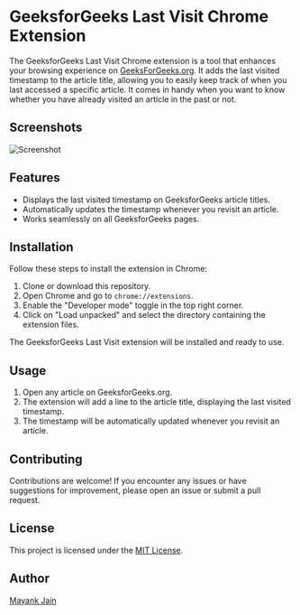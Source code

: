 # GeeksforGeeks Last Visit Chrome Extension

The GeeksforGeeks Last Visit Chrome extension is a tool that enhances your browsing experience on [GeeksForGeeks.org](https://www.geeksforgeeks.org). It adds the last visited timestamp to the article title, allowing you to easily keep track of when you last accessed a specific article. It comes in handy when you want to know whether you have already visited an article in the past or not.

## Screenshots

![Screenshot](https://i.postimg.cc/ryNdhwdR/gfg-extension.png)

## Features

- Displays the last visited timestamp on GeeksforGeeks article titles.
- Automatically updates the timestamp whenever you revisit an article.
- Works seamlessly on all GeeksforGeeks pages.

## Installation

Follow these steps to install the extension in Chrome:

1. Clone or download this repository.
2. Open Chrome and go to `chrome://extensions`.
3. Enable the "Developer mode" toggle in the top right corner.
4. Click on "Load unpacked" and select the directory containing the extension files.

The GeeksforGeeks Last Visit extension will be installed and ready to use.

## Usage

1. Open any article on GeeksforGeeks.org.
2. The extension will add a line to the article title, displaying the last visited timestamp.
3. The timestamp will be automatically updated whenever you revisit an article.


## Contributing

Contributions are welcome! If you encounter any issues or have suggestions for improvement, please open an issue or submit a pull request.

## License

This project is licensed under the [MIT License](LICENSE).

## Author

[Mayank Jain](https://mayankjain25.netlify.app)